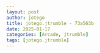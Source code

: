 ```yaml
---
layout: post
author: jotego
title: jotego.jtrumble - 73a563b
date: 2025-01-17
categories: [Arcade, jtrumble]
tags: [jotego.jtrumble]
---
```


